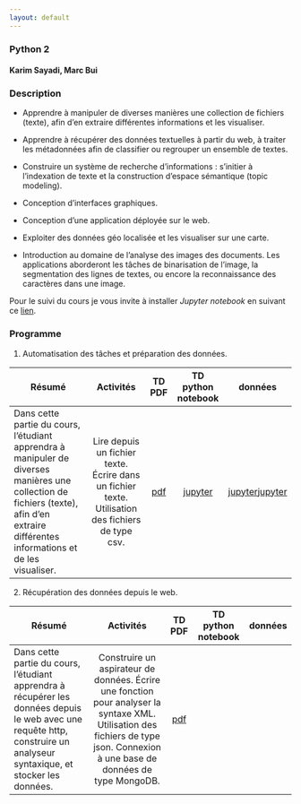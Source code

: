 ```yaml
---
layout: default
---
```


### Python 2 

#### Karim Sayadi, Marc Bui

### Description

* Apprendre à manipuler de diverses manières une collection de fichiers (texte), afin d’en extraire différentes informations et les visualiser. 

* Apprendre à récupérer des données textuelles à partir du web, à traiter les métadonnées afin de classifier ou regrouper un ensemble de textes. 

* Construire un système de recherche d’informations : s’initier à l’indexation de texte et la construction d’espace sémantique (topic modeling). 

* Conception d’interfaces graphiques.

* Conception d’une application déployée sur le web. 

* Exploiter des données géo localisée et les visualiser sur une carte. 

* Introduction au domaine de l’analyse des images des documents. Les applications aborderont les tâches de binarisation de l’image, la segmentation des lignes de textes, ou encore la reconnaissance des caractères dans une image. 

Pour le suivi du cours je vous invite à installer *Jupyter notebook* en suivant ce [lien](http://jupyter-notebook-beginner-guide.readthedocs.io/en/latest/install.html). 

### Programme 
1. Automatisation des tâches et préparation des données. 

| Résumé | Activités | TD  PDF | TD python notebook | données |
| --- |:---:| :---:|:---:|:---:|
| Dans cette partie du cours, l’étudiant apprendra à manipuler de diverses manières une collection de fichiers (texte), afin d’en extraire différentes informations et de les visualiser. | Lire depuis un fichier texte. Écrire dans un fichier texte. Utilisation des fichiers de type csv.| <a target="_blank" href="python2/td_pdf/220217.pdf" class="pdf-button"><span>pdf</span></a> | <a href="https://github.com/karimsayadi/karimsayadi.github.io/blob/master/teaching/python2/notebooks" class="jup-button"><span>jupyter</span></a> | <a href="python2/data/preprocessedP.txt" class="data-button"><span>jupyter</span></a><a href="python2/data/lines.zip" class="data-button"><span>jupyter</span></a> |

2. Récupération des données depuis le web. 

| Résumé | Activités | TD  PDF | TD python notebook | données |
| --- |:---:| :---:|:---:|:---:|
| Dans cette partie du cours, l’étudiant apprendra à récupérer les données depuis le web avec une requête http, construire un analyseur syntaxique, et stocker les données. | Construire un aspirateur de données. Écrire une fonction pour analyser la syntaxe XML. Utilisation des fichiers de type json. Connexion à une base de données de type MongoDB. | <a target="_blank" href="python2/td_pdf/080317.pdf" class="pdf-button"><span>pdf</span></a> |  |  |


